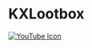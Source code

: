 # KXLootbox

<div style="position:relative;">
  <a href="https://www.youtube.com/@kxle-ph">
    <img src="https://img.shields.io/badge/KxlePH-white?logo=youtube&logoColor=red&label=Youtube&labelColor=white&color=red" alt="YouTube Icon" />
  </a>
  <div style="position:absolute; top:0; left:0; width:100%; height:100%; background-color:rgba(0,0,0,0); transition: background-color 0.3s ease;">
    <a href="https://www.youtube.com/@kxle-ph" style="display:block; width:100%; height:100%;"></a>
  </div>
</div>
